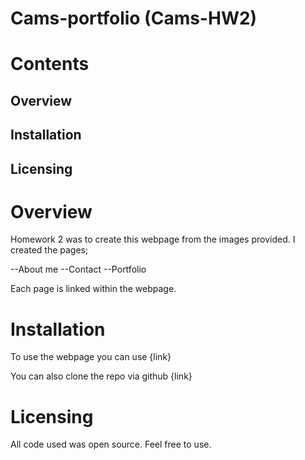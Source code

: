 # Cams-portfolio (Cams-HW2)


# Contents

## Overview
## Installation
## Licensing




# Overview

Homework 2 was to create this webpage from the images provided.
I created the pages;

--About me
--Contact
--Portfolio


Each page is linked within the webpage.


# Installation

To use the webpage you can use {link}

You can also clone the repo via github {link}


# Licensing

All code used was open source. Feel free to use.


